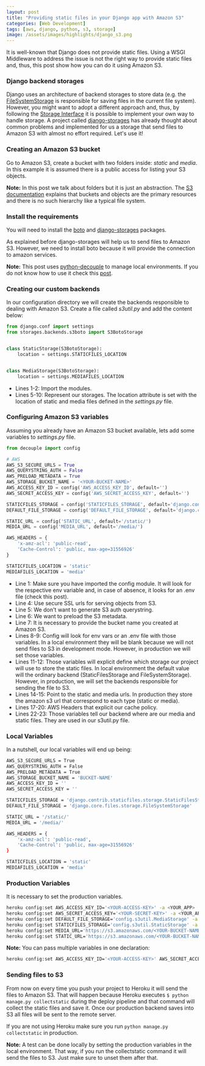 ```yaml
---
layout: post
title: "Providing static files in your Django app with Amazon S3"
categories: [Web Development]
tags: [aws, django, python, s3, storage]
image: /assets/images/highlights/django_s3.png
---
```


It is well-known that Django does not provide static files. Using a WSGI Middleware to address the issue is not the right way to provide static files and, thus, this post show how you can do it using Amazon S3.


### Django backend storages

Django uses an architecture of backend storages to store data (e.g. the [FileSystemStorage](https://docs.djangoproject.com/en/1.11/ref/files/storage/) is responsible for saving files in the current file system). However, you might want to adopt a different approach and, thus, by following the [Storage Interface](https://docs.djangoproject.com/en/1.11/howto/custom-file-storage/) it is possible to implement your own way to handle storage. A project called [django-storages](https://github.com/jschneier/django-storages) has already thought about common problems and implemented for us a storage that send files to Amazon S3 with almost no effort required. Let's use it!

### Creating an Amazon S3 bucket
Go to Amazon S3, create a bucket with two folders inside: *static* and *media*. In this example it is assumed there is a public access for listing your S3 objects.

**Note:** In this post we talk about folders but it is just an abstraction. The [S3 documentation](http://docs.aws.amazon.com/AmazonS3/latest/UG/FolderOperations.html) explains that buckets and objects are the primary resources and there is no such hierarchy like a typical file system.

### Install the requirements
You will need to install the [boto](https://github.com/boto/boto3) and [django-storages](https://github.com/jschneier/django-storages) packages.

As explained before django-storages will help us to send files to Amazon S3. However, we need to install boto because it will provide the connection to amazon services.

**Note:** This post uses [python-decouple](https://github.com/henriquebastos/python-decouple) to manage local environments. If you do not know how to use it check this [post](/django/2017/08/15/Prepare_your_Django_app_to_be_deployed_at_Heroku.html).

### Creating our custom backends
In our configuration directory we will create the backends responsible to dealing with Amazon S3. Create a file called *s3util.py* and add the content below:

```python
from django.conf import settings
from storages.backends.s3boto import S3BotoStorage


class StaticStorage(S3BotoStorage):
    location = settings.STATICFILES_LOCATION


class MediaStorage(S3BotoStorage):
    location = settings.MEDIAFILES_LOCATION
```

* Lines 1-2: Import the modules.
* Lines 5-10: Represent our storages. The location attribute is set with the location of static and media files defined in the *settings.py* file.

### Configuring Amazon S3 variables
Assuming you already have an Amazon S3 bucket available, lets add some variables to *settings.py* file.

```python
from decouple import config

# AWS
AWS_S3_SECURE_URLS = True
AWS_QUERYSTRING_AUTH = False
AWS_PRELOAD_METADATA = True
AWS_STORAGE_BUCKET_NAME = '<YOUR-BUCKET-NAME>'
AWS_ACCESS_KEY_ID = config('AWS_ACCESS_KEY_ID', default='')
AWS_SECRET_ACCESS_KEY = config('AWS_SECRET_ACCESS_KEY', default='')

STATICFILES_STORAGE = config('STATICFILES_STORAGE', default='django.contrib.staticfiles.storage.StaticFilesStorage')
DEFAULT_FILE_STORAGE = config('DEFAULT_FILE_STORAGE', default='django.core.files.storage.FileSystemStorage')

STATIC_URL = config('STATIC_URL', default='/static/')
MEDIA_URL = config('MEDIA_URL', default='/media/')

AWS_HEADERS = {
    'x-amz-acl': 'public-read',
    'Cache-Control': 'public, max-age=31556926'
}

STATICFILES_LOCATION = 'static'
MEDIAFILES_LOCATION = 'media'
```

* Line 1: Make sure you have imported the config module. It will look for the respective env variable and, in case of absence, it looks for an .env file (check this post).
* Line 4: Use secure SSL urls for serving objects from S3.
* Line 5: We don't want to generate S3 auth querystring.
* Line 6: We want to preload the S3 metadata.
* Line 7:  It is necessary to provide the bucket name you created at Amazon S3.
* Lines 8-9: Config will look for env vars or an .env file with those variables. In a local environment they will be blank because we will not send files to S3 in development mode. However, in production we will set those variables.
* Lines 11-12: Those variables will explicit define which storage our project will use to store the static files. In local environment the default value will the ordinary backend (StaticFilesStorage and FileSystemStorage). However, in production, we will set the backends responsible for sending the file to S3.
* Lines 14-15: Point to the static and media urls. In production they store the amazon s3 url that correspond to each type (static or media).
* Lines 17-20: AWS Headers that explicit our cache policy.
* Lines 22-23: Those variables tell our backend where are our media and static files. They are used in our s3util.py file.

### Local Variables
In a nutshell, our local variables will end up being:

```bash
AWS_S3_SECURE_URLS = True
AWS_QUERYSTRING_AUTH = False
AWS_PRELOAD_METADATA = True
AWS_STORAGE_BUCKET_NAME = 'BUCKET-NAME'
AWS_ACCESS_KEY_ID = ''
AWS_SECRET_ACCESS_KEY = ''

STATICFILES_STORAGE = 'django.contrib.staticfiles.storage.StaticFilesStorage'
DEFAULT_FILE_STORAGE = 'django.core.files.storage.FileSystemStorage'

STATIC_URL = '/static/'
MEDIA_URL = '/media/'

AWS_HEADERS = {
    'x-amz-acl': 'public-read',
    'Cache-Control': 'public, max-age=31556926'
}

STATICFILES_LOCATION = 'static'
MEDIAFILES_LOCATION = 'media'
```

### Production Variables
It is necessary to set the production variables.

```bash
heroku config:set AWS_ACCESS_KEY_ID='<YOUR-ACCESS-KEY>' -a <YOUR_APP>
heroku config:set AWS_SECRET_ACCESS_KEY='<YOUR-SECRET-KEY>' -a <YOUR_APP>
heroku config:set DEFAULT_FILE_STORAGE='config.s3util.MediaStorage' -a <YOUR_APP>
heroku config:set STATICFILES_STORAGE='config.s3util.StaticStorage' -a <YOUR_APP>
heroku config:set MEDIA_URL='https://s3.amazonaws.com/<YOUR-BUCKET-NAME>/media/' -a <YOUR_APP>
heroku config:set STATIC_URL='https://s3.amazonaws.com/<YOUR-BUCKET-NAME>/static/' -a <YOUR_APP>
```

**Note:** You can pass multiple variables in one declaration:

```bash
heroku config:set AWS_ACCESS_KEY_ID='<YOUR-ACCESS-KEY>' AWS_SECRET_ACCESS_KEY='<YOUR-SECRET-KEY>' ... -a <YOUR_APP>
```

### Sending files to S3
From now on every time you push your project to Heroku it will send the files to Amazon S3. That will happen because Heroku executes `$ python manage.py collectstatic` during the deploy pipeline and that command will collect the static files and save it. Once our production backend saves into S3 all files will be sent to the remote server.

If you are not using Heroku make sure you run `python manage.py collectstatic` in production.

**Note:** A test can be done locally by setting the production variables in the local environment. That way, if you run the collectstatic command it will send the files to S3. Just make sure to unset them after that.
